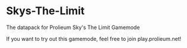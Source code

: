 # Skys-The-Limit
The datapack for Prolieum Sky's The Limit Gamemode

If you want to try out this gamemode, feel free to join play.prolieum.net!
